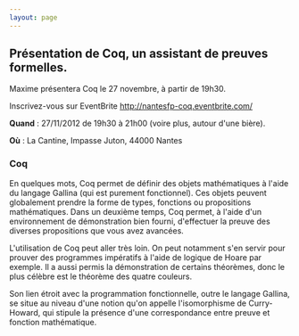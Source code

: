 ```yaml
---
layout: page
---
```


## Présentation de Coq, un assistant de preuves formelles.

Maxime présentera Coq le 27 novembre, à partir de 19h30.

Inscrivez-vous sur EventBrite <http://nantesfp-coq.eventbrite.com/>

**Quand** : 27/11/2012 de 19h30 à 21h00 (voire plus, autour d'une bière).

**Où** : La Cantine, Impasse Juton, 44000 Nantes

### Coq

En quelques mots, Coq permet de définir des objets mathématiques à l'aide
du langage Gallina (qui est purement fonctionnel). Ces objets peuvent
globalement prendre la forme de types, fonctions ou propositions
mathématiques. Dans un deuxième temps, Coq permet, à l'aide d'un
environnement de démonstration bien fourni, d'effectuer la preuve des
diverses propositions que vous avez avancées.

L'utilisation de Coq peut aller très loin. On peut notamment s'en servir
pour prouver des programmes impératifs à l'aide de logique de Hoare par
exemple. Il a aussi permis la démonstration de certains théorèmes, donc
le plus célèbre est le théorème des quatre couleurs.

Son lien étroit avec la programmation fonctionnelle, outre le langage
Gallina, se situe au niveau d'une notion qu'on appelle l'isomorphisme de
Curry-Howard, qui stipule la présence d'une correspondance entre preuve et
fonction mathématique.

